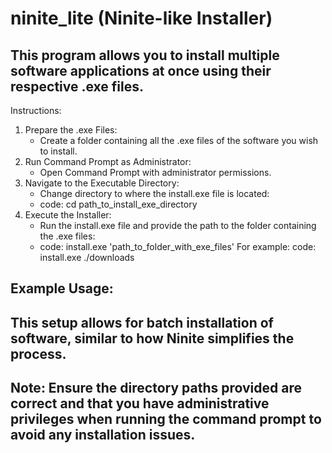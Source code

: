 # ninite_lite (Ninite-like Installer)
## This program allows you to install multiple software applications at once using their respective .exe files.

Instructions:
1. Prepare the .exe Files:
    - Create a folder containing all the .exe files of the software you wish to install.
2. Run Command Prompt as Administrator:
    - Open Command Prompt with administrator permissions.
3. Navigate to the Executable Directory:
    - Change directory to where the install.exe file is located:
    - code: cd path_to_install_exe_directory
4. Execute the Installer:
    - Run the install.exe file and provide the path to the folder containing the .exe files:
    - code: install.exe 'path_to_folder_with_exe_files'
    For example: code: install.exe ./downloads

## Example Usage:
## This setup allows for batch installation of software, similar to how Ninite simplifies the process.
## Note: Ensure the directory paths provided are correct and that you have administrative privileges when running the command prompt to avoid any installation issues.